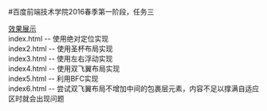 #百度前端技术学院2016春季第一阶段，任务三

[效果展示](http://zhoufuxin.github.io/zfxdev1_3/index.html)<br>
index.html -- 使用绝对定位实现<br>
index2.html -- 使用圣杯布局实现<br>
index3.html -- 使用左右浮动实现<br>
index4.html -- 使用双飞翼布局实现<br>
index5.html -- 利用BFC实现<br>
index6.html -- 尝试双飞翼布局不增加中间的包裹层元素，内容不足以撑满自适应区时就会出现问题
